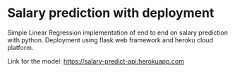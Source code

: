 # Salary prediction with deployment
Simple Linear Regression implementation of end to end on salary prediction with python. 
Deployment using flask web framework and heroku cloud platform.



Link for the model: https://salary-predict-api.herokuapp.com
